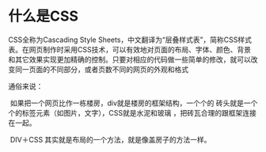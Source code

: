 # 什么是CSS

CSS全称为Cascading Style Sheets，中文翻译为“层叠样式表”，简称CSS样式表。在网页制作时采用CSS技术，可以有效地对页面的布局、字体、颜色、背景和其它效果实现更加精确的控制。只要对相应的代码做一些简单的修改，就可以改变同一页面的不同部分，或者页数不同的网页的外观和格式

通俗来说：

​ 如果把一个网页比作一栋楼房，div就是楼房的框架结构，一个个的 砖头就是一个个的标签元素（如图片，文字），CSS就是水泥和玻璃 ，把砖瓦合理的跟框架连接在一起。

​ DIV＋CSS 其实就是布局的一个方法，就是像盖房子的方法一样。



